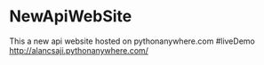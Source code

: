 # NewApiWebSite

This a new api website hosted on pythonanywhere.com
 #liveDemo
 http://alancsaji.pythonanywhere.com/
